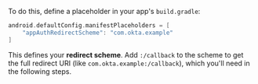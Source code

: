 To do this, define a placeholder in your app's `build.gradle`:

```gradle
android.defaultConfig.manifestPlaceholders = [
    "appAuthRedirectScheme": "com.okta.example"
]
```

This defines your **redirect scheme**. Add `:/callback` to the scheme to get the full redirect URI (like `com.okta.example:/callback`), which you'll need in the following steps.
